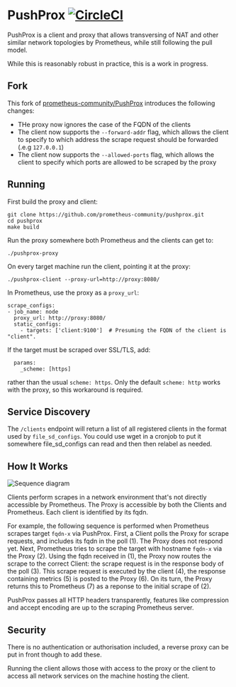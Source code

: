 # PushProx [![CircleCI](https://circleci.com/gh/prometheus-community/PushProx.svg?style=shield)](https://circleci.com/gh/prometheus-community/PushProx)

PushProx is a client and proxy that allows transversing of NAT and other
similar network topologies by Prometheus, while still following the pull model.

While this is reasonably robust in practice, this is a work in progress.

## Fork
This fork of [prometheus-community/PushProx](https://github.com/prometheus-community/PushProx) introduces the following changes:
- THe proxy now ignores the case of the FQDN of the clients
- The client now supports the `--forward-addr` flag, which allows the client to specify to which address the scrape request should be forwarded (.e.g `127.0.0.1`)
- The client now supports the `--allowed-ports` flag, which allows the client to specify which ports are allowed to be scraped by the proxy

## Running

First build the proxy and client:

```
git clone https://github.com/prometheus-community/pushprox.git
cd pushprox
make build
```

Run the proxy somewhere both Prometheus and the clients can get to:

```
./pushprox-proxy
```

On every target machine run the client, pointing it at the proxy:
```
./pushprox-client --proxy-url=http://proxy:8080/
```

In Prometheus, use the proxy as a `proxy_url`:

```
scrape_configs:
- job_name: node
  proxy_url: http://proxy:8080/
  static_configs:
    - targets: ['client:9100']  # Presuming the FQDN of the client is "client".
```

If the target must be scraped over SSL/TLS, add:
```
  params:
    _scheme: [https]
```
rather than the usual `scheme: https`. Only the default `scheme: http` works with the proxy,
so this workaround is required.

## Service Discovery

The `/clients` endpoint will return a list of all registered clients in the format
used by `file_sd_configs`. You could use wget in a cronjob to put it somewhere
file\_sd\_configs can read and then then relabel as needed.

## How It Works

![Sequence diagram](./docs/sequence.svg)

Clients perform scrapes in a network environment that's not directly accessible by Prometheus. 
The Proxy is accessible by both the Clients and Prometheus.
Each client is identified by its fqdn.

For example, the following sequence is performed when Prometheus scrapes target `fqdn-x` via PushProx.
First, a Client polls the Proxy for scrape requests, and includes its fqdn in the poll (1). 
The Proxy does not respond yet.
Next, Prometheus tries to scrape the target with hostname `fqdn-x` via the Proxy (2).
Using the fqdn received in (1), the Proxy now routes the scrape to the correct Client: the scrape request is in the response body of the poll (3).
This scrape request is executed by the client (4), the response containing metrics (5) is posted to the Proxy (6). 
On its turn, the Proxy returns this to Prometheus (7) as a reponse to the initial scrape of (2).

PushProx passes all HTTP headers transparently, features like compression and accept encoding are up to the scraping Prometheus server.

## Security

There is no authentication or authorisation included, a reverse proxy can be
put in front though to add these.

Running the client allows those with access to the proxy or the client to access
all network services on the machine hosting the client.
